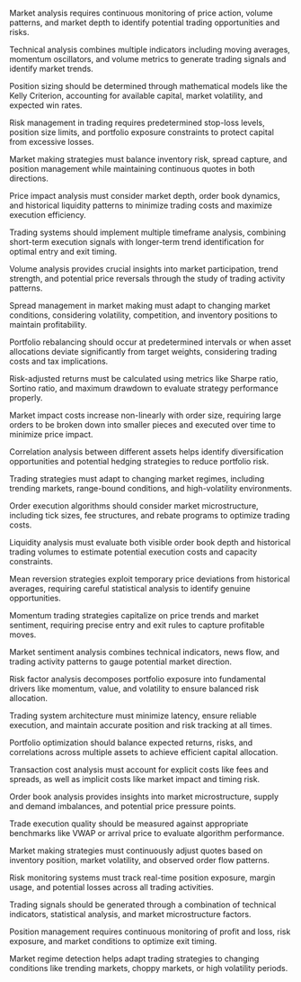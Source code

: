 Market analysis requires continuous monitoring of price action, volume patterns, and market depth to identify potential trading opportunities and risks.

Technical analysis combines multiple indicators including moving averages, momentum oscillators, and volume metrics to generate trading signals and identify market trends.

Position sizing should be determined through mathematical models like the Kelly Criterion, accounting for available capital, market volatility, and expected win rates.

Risk management in trading requires predetermined stop-loss levels, position size limits, and portfolio exposure constraints to protect capital from excessive losses.

Market making strategies must balance inventory risk, spread capture, and position management while maintaining continuous quotes in both directions.

Price impact analysis must consider market depth, order book dynamics, and historical liquidity patterns to minimize trading costs and maximize execution efficiency.

Trading systems should implement multiple timeframe analysis, combining short-term execution signals with longer-term trend identification for optimal entry and exit timing.

Volume analysis provides crucial insights into market participation, trend strength, and potential price reversals through the study of trading activity patterns.

Spread management in market making must adapt to changing market conditions, considering volatility, competition, and inventory positions to maintain profitability.

Portfolio rebalancing should occur at predetermined intervals or when asset allocations deviate significantly from target weights, considering trading costs and tax implications.

Risk-adjusted returns must be calculated using metrics like Sharpe ratio, Sortino ratio, and maximum drawdown to evaluate strategy performance properly.

Market impact costs increase non-linearly with order size, requiring large orders to be broken down into smaller pieces and executed over time to minimize price impact.

Correlation analysis between different assets helps identify diversification opportunities and potential hedging strategies to reduce portfolio risk.

Trading strategies must adapt to changing market regimes, including trending markets, range-bound conditions, and high-volatility environments.

Order execution algorithms should consider market microstructure, including tick sizes, fee structures, and rebate programs to optimize trading costs.

Liquidity analysis must evaluate both visible order book depth and historical trading volumes to estimate potential execution costs and capacity constraints.

Mean reversion strategies exploit temporary price deviations from historical averages, requiring careful statistical analysis to identify genuine opportunities.

Momentum trading strategies capitalize on price trends and market sentiment, requiring precise entry and exit rules to capture profitable moves.

Market sentiment analysis combines technical indicators, news flow, and trading activity patterns to gauge potential market direction.

Risk factor analysis decomposes portfolio exposure into fundamental drivers like momentum, value, and volatility to ensure balanced risk allocation.

Trading system architecture must minimize latency, ensure reliable execution, and maintain accurate position and risk tracking at all times.

Portfolio optimization should balance expected returns, risks, and correlations across multiple assets to achieve efficient capital allocation.

Transaction cost analysis must account for explicit costs like fees and spreads, as well as implicit costs like market impact and timing risk.

Order book analysis provides insights into market microstructure, supply and demand imbalances, and potential price pressure points.

Trade execution quality should be measured against appropriate benchmarks like VWAP or arrival price to evaluate algorithm performance.

Market making strategies must continuously adjust quotes based on inventory position, market volatility, and observed order flow patterns.

Risk monitoring systems must track real-time position exposure, margin usage, and potential losses across all trading activities.

Trading signals should be generated through a combination of technical indicators, statistical analysis, and market microstructure factors.

Position management requires continuous monitoring of profit and loss, risk exposure, and market conditions to optimize exit timing.

Market regime detection helps adapt trading strategies to changing conditions like trending markets, choppy markets, or high volatility periods. 